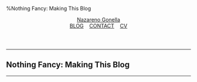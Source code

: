 %Nothing Fancy: Making This Blog

<header>
    <a class="name" href="../../index.html">Nazareno Gonella</a><nav><a class="title" href="">BLOG</a> &nbsp;&nbsp; <a class="title" href="mailto:nazagonella2@gmail.com">CONTACT</a> &nbsp;&nbsp; <a class="title" href="">CV</a></nav>
</header>

<hr />

## Nothing Fancy: Making This Blog

---
